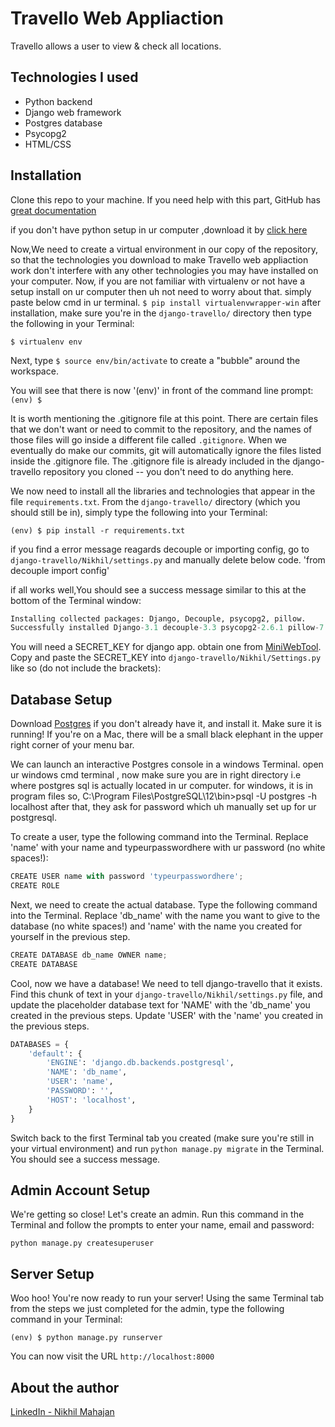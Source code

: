 # Travello Web Appliaction

Travello allows a user to view & check all locations.

## Technologies I used

- Python backend
- Django web framework
- Postgres database
- Psycopg2
- HTML/CSS

## Installation

Clone this repo to your machine. If you need help with this part, GitHub has [great documentation](https://help.github.com/articles/fork-a-repo/)

if you don't have python setup in ur computer ,download it by [click here](https://www.python.org/downloads/)

Now,We need to create a virtual environment in our copy of the repository, so that the technologies you download to make Travello web appliaction work don't interfere with any other technologies you may have installed on your computer. Now, if you are not familiar with virtualenv or not have a setup install on ur computer then uh not need to worry about that.
simply paste below cmd in ur terminal.
`$ pip install virtualenvwrapper-win`
after installation, make sure you're in the `django-travello/` directory then type the following in your Terminal:

`$ virtualenv env`

Next, type `$ source env/bin/activate` to create a "bubble" around the workspace.

You will see that there is now '(env)' in front of the command line prompt: `(env) $`

It is worth mentioning the .gitignore file at this point. There are certain files that we don't want or need to commit to the repository, and the names of those files will go inside a different file called `.gitignore`. When we eventually do make our commits, git will automatically ignore the files listed inside the .gitignore file. The .gitignore file is already included in the django-travello repository you cloned -- you don't need to do anything here.

We now need to install all the libraries and technologies that appear in the file `requirements.txt`. From the `django-travello/` directory (which you should still be in), simply type the following into your Terminal:

`(env) $ pip install -r requirements.txt`

if you find a error message reagards decouple or importing config, go to `django-travello/Nikhil/settings.py`
and manually delete below code.
'from decouple import config'

if all works well,You should see a success message similar to this at the bottom of the Terminal window:

```python
Installing collected packages: Django, Decouple, psycopg2, pillow.
Successfully installed Django-3.1 decouple-3.3 psycopg2-2.6.1 pillow-7.2.0
```

You will need a SECRET_KEY for django app. obtain one from [MiniWebTool](http://www.miniwebtool.com/django-secret-key-generator/). Copy and paste the SECRET_KEY into `django-travello/Nikhil/Settings.py` like so (do not include the brackets):

## Database Setup

Download [Postgres](http://postgresapp.com/) if you don't already have it, and install it. Make sure it is running! If you're on a Mac, there will be a small black elephant in the upper right corner of your menu bar.

We can launch an interactive Postgres console in a windows Terminal. open ur windows cmd terminal , now make sure you are in right directory i.e where postgres sql is actually located in ur computer.
for windows, it is in program files so,
C:\Program Files\PostgreSQL\12\bin>psql -U postgres -h localhost
after that, they ask for password which uh manually set up for ur postgresql.

To create a user, type the following command into the Terminal. Replace 'name' with your name and typeurpasswordhere with ur password (no white spaces!):

```python
CREATE USER name with password 'typeurpasswordhere';
CREATE ROLE
```

Next, we need to create the actual database. Type the following command into the Terminal. Replace 'db_name' with the name you want to give to the database (no white spaces!) and 'name' with the name you created for yourself in the previous step.

```python
CREATE DATABASE db_name OWNER name;
CREATE DATABASE
```

Cool, now we have a database! We need to tell django-travello that it exists. Find this chunk of text in your `django-travello/Nikhil/settings.py` file, and update the placeholder database text for 'NAME' with the 'db_name' you created in the previous steps. Update 'USER' with the 'name' you created in the previous steps.

```python
DATABASES = {
    'default': {
        'ENGINE': 'django.db.backends.postgresql',
        'NAME': 'db_name',
        'USER': 'name',
        'PASSWORD': '',
        'HOST': 'localhost',
    }
}
```

Switch back to the first Terminal tab you created (make sure you're still in your virtual environment) and run `python manage.py migrate` in the Terminal. You should see a success message.

## Admin Account Setup

We're getting so close! Let's create an admin. Run this command in the Terminal and follow the prompts to enter your name, email and password:

`python manage.py createsuperuser`

## Server Setup

Woo hoo! You're now ready to run your server! Using the same Terminal tab from the steps we just completed for the admin, type the following command in your Terminal:

`(env) $ python manage.py runserver`

You can now visit the URL `http://localhost:8000`

## About the author

[LinkedIn - Nikhil Mahajan](https://www.linkedin.com/in/nikhil-mahajan-92b9631a0/ "Nikhil Mahajan's LinkedIn profile")

```

```
